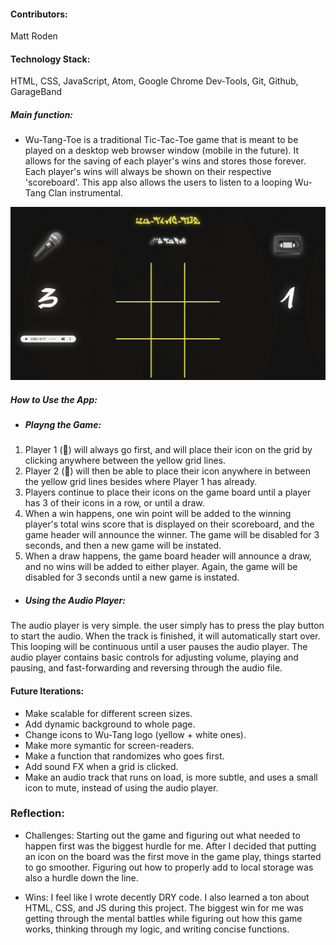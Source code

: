 #### Contributors:
Matt Roden

#### Technology Stack:
HTML, CSS, JavaScript, Atom, Google Chrome Dev-Tools, Git, Github, GarageBand


##### Main function:

- Wu-Tang-Toe is a traditional Tic-Tac-Toe game that is meant to be played on a desktop web browser window (mobile in the future). It allows for the saving of each player's wins and stores those forever. Each player's wins will always be shown on their respective 'scoreboard'. This app also allows the users to listen to a looping Wu-Tang Clan instrumental.

![Wu-tang-toe](./assets/BGlogo.jpg)

##### How to Use the App:

- ##### Playng the Game:
1. Player 1 (🎤) will always go first, and will place their icon on the grid by clicking anywhere between the yellow grid lines.
2. Player 2 (📼) will then be able to place their icon anywhere in between the yellow grid lines besides where Player 1 has already.
3. Players continue to place their icons on the game board until a player has 3 of their icons in a row, or until a draw.
4. When a win happens, one win point will be added to the winning player's total wins score that is displayed on their scoreboard, and the game header will announce the winner. The game will be disabled for 3 seconds, and then a new game will be instated.
5. When a draw happens, the game board header will announce a draw, and no wins will be added to either player. Again, the game will be disabled for 3 seconds until a new game is instated.

- ##### Using the Audio Player:
The audio player is very simple. the user simply has to press the play button to start the audio. When the track is finished, it will automatically start over. This looping will be continuous until a user pauses the audio player. The audio player contains basic controls for adjusting volume, playing and pausing, and fast-forwarding and reversing through the audio file.

#### Future Iterations:

- Make scalable for different screen sizes.
- Add dynamic background to whole page.
- Change icons to Wu-Tang logo (yellow + white ones).
- Make more symantic for screen-readers.
- Make a function that randomizes who goes first.
- Add sound FX when a grid is clicked.
- Make an audio track that runs on load, is more subtle, and uses a small icon to mute, instead of using the audio player.

### Reflection:

- Challenges: Starting out the game and figuring out what needed to happen first was the biggest hurdle for me. After I decided that putting an icon on the board was the first move in the game play, things started to go smoother. Figuring out how to properly add to local storage was also a hurdle down the line.

- Wins: I feel like I wrote decently DRY code. I also learned a ton about HTML, CSS, and JS during this project. The biggest win for me was getting through the mental battles while figuring out how this game works, thinking through my logic, and writing concise functions.
